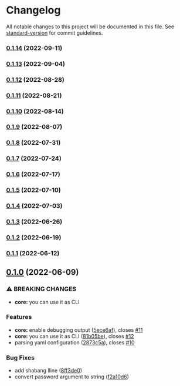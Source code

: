 # Changelog

All notable changes to this project will be documented in this file. See [standard-version](https://github.com/conventional-changelog/standard-version) for commit guidelines.

### [0.1.14](https://github.com/magzim21/safedial/compare/v0.1.13...v0.1.14) (2022-09-11)

### [0.1.13](https://github.com/magzim21/safedial/compare/v0.1.12...v0.1.13) (2022-09-04)

### [0.1.12](https://github.com/magzim21/safedial/compare/v0.1.11...v0.1.12) (2022-08-28)

### [0.1.11](https://github.com/magzim21/safedial/compare/v0.1.10...v0.1.11) (2022-08-21)

### [0.1.10](https://github.com/magzim21/safedial/compare/v0.1.9...v0.1.10) (2022-08-14)

### [0.1.9](https://github.com/magzim21/safedial/compare/v0.1.8...v0.1.9) (2022-08-07)

### [0.1.8](https://github.com/magzim21/safedial/compare/v0.1.7...v0.1.8) (2022-07-31)

### [0.1.7](https://github.com/magzim21/safedial/compare/v0.1.6...v0.1.7) (2022-07-24)

### [0.1.6](https://github.com/magzim21/safedial/compare/v0.1.5...v0.1.6) (2022-07-17)

### [0.1.5](https://github.com/magzim21/safedial/compare/v0.1.4...v0.1.5) (2022-07-10)

### [0.1.4](https://github.com/magzim21/safedial/compare/v0.1.3...v0.1.4) (2022-07-03)

### [0.1.3](https://github.com/magzim21/safedial/compare/v0.1.2...v0.1.3) (2022-06-26)

### [0.1.2](https://github.com/magzim21/safedial/compare/v0.1.1...v0.1.2) (2022-06-19)

### [0.1.1](https://github.com/magzim21/safedial/compare/v0.1.0...v0.1.1) (2022-06-12)

## [0.1.0](https://github.com/magzim21/safedial/compare/v0.0.1...v0.1.0) (2022-06-09)


### ⚠ BREAKING CHANGES

* **core:** you can use it as CLI

### Features

* **core:** enable debugging output ([5ece6af](https://github.com/magzim21/safedial/commit/5ece6af1f7c42322158ee19938e0467f8e2fd4f6)), closes [#11](https://github.com/magzim21/safedial/issues/11)
* **core:** you can use it as CLI ([81b05be](https://github.com/magzim21/safedial/commit/81b05be3b244dd8927852005334ff25af19f66c0)), closes [#12](https://github.com/magzim21/safedial/issues/12)
* parsing yaml configuration ([2873c5a](https://github.com/magzim21/safedial/commit/2873c5ab23625a61d9814380523f5057439150fc)), closes [#10](https://github.com/magzim21/safedial/issues/10)


### Bug Fixes

* add shabang lline ([8ff3de0](https://github.com/magzim21/safedial/commit/8ff3de06d2248277e2d1ec49f4663011e6f5660a))
* convert password argument to string ([f2a10d6](https://github.com/magzim21/safedial/commit/f2a10d6254b9bc3bff6d23a8392a312d768e3e98))

